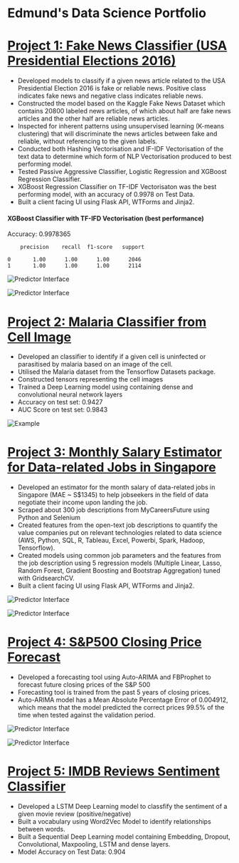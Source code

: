 # Edmund's Data Science Portfolio



 
# [Project 1: Fake News Classifier (USA Presidential Elections 2016)](https://github.com/edologgerbird/fake-news-classifier)

- Developed models to classify if a given news article related to the USA Presidential Election 2016 is fake or reliable news. Positive class indicates fake news and negative class indicates reliable news.
- Constructed the model based on the Kaggle Fake News Dataset which contains 20800 labeled news articles, of which about half are fake news articles and the other half are reliable news articles.
- Inspected for inherent patterns using unsupervised learning (K-means clustering) that will discriminate the news articles between fake and reliable, without referencing to the given labels.
- Conducted both Hashing Vectorisation and IF-IDF Vectorisation of the text data to determine which form of NLP Vectorisation produced to best performing model.
- Tested Passive Aggressive Classifier, Logistic Regression and XGBoost Regression Classifier. 
- XGBoost Regression Classifier on TF-IDF Vectorisaton was the best performing model, with an accuracy of 0.9978 on Test Data.
 - Built a client facing UI using Flask API, WTForms and Jinja2. 

#### XGBoost Classifier with TF-IFD Vectorisation (best performance)

Accuracy: 0.9978365

        precision    recall  f1-score   support

    0       1.00      1.00      1.00      2046
    1       1.00      1.00      1.00      2114


![Predictor Interface](assets/fake-news-form1.png "Predictor Interface")


![Predictor Interface](assets/fake-news-form2.png "Predictor Interface")



# [Project 2: Malaria Classifier from Cell Image](https://github.com/edologgerbird/malaria-classification)

- Developed an classifier to identify if a given cell is uninfected or parasitised by malaria based on an image of the cell.
- Utilised the Malaria dataset from the Tensorflow Datasets package.
- Constructed tensors representing the cell images
- Trained a Deep Learning model using containing dense and convolutional neural network layers
- Accuracy on test set: 0.9427
- AUC Score on test set: 0.9843

![Example](assets/malaria-examples.png "Example")




# [Project 3: Monthly Salary Estimator for Data-related Jobs in Singapore](https://github.com/edologgerbird/salary_pred)

- Developed an estimator for the month salary of data-related jobs in Singapore (MAE ~ S$1345) to help jobseekers in the field of data negotiate their income upon landing the job.
- Scraped about 300 job descriptions from MyCareersFuture using Python and Selenium
- Created features from the open-text job descriptions to quantify the value companies put on relevant technologies related to data science (AWS, Python, SQL, R, Tableau, Excel, Powerbi, Spark, Hadoop, Tensorflow).
- Created models using common job parameters and the features from the job description using 5 regression models (Multiple Linear, Lasso, Random Forest, Gradient Boosting and Bootstrap Aggregation) tuned with GridsearchCV.
- Built a client facing UI using Flask API, WTForms and Jinja2.

![Predictor Interface](assets/salary-pred1.png "Predictor Interface")

![Predictor Interface](assets/salary-pred2.png "Predictor Interface")


# [Project 4: S&P500 Closing Price Forecast](https://github.com/edologgerbird/SP500-forecast)

- Developed a forecasting tool using Auto-ARIMA and FBProphet to forecast future closing prices of the S&P 500 
- Forecasting tool is trained from the past 5 years of closing prices.
- Auto-ARIMA model has a Mean Absolute Percentage Error of 0.004912, which means that the model predicted the correct prices 99.5% of the time when tested against the validation period.

![Predictor Interface](assets/sp-forecast-screenshot0.png "Predictor Interface")

![Predictor Interface](assets/sp-forecast-screenshot1.png "Predictor Interface")


 
# [Project 5: IMDB Reviews Sentiment Classifier](https://github.com/edologgerbird/imdb-reviews)

- Developed a LSTM Deep Learning model to classfify the sentiment of a given movie review (positive/negative)
- Built a vocabulary using Word2Vec Model to identify relationships between words.
- Built a Sequential Deep Learning model containing Embedding, Dropout, Convolutional, Maxpooling, LSTM and dense layers.
- Model Accuracy on Test Data: 0.904
 
